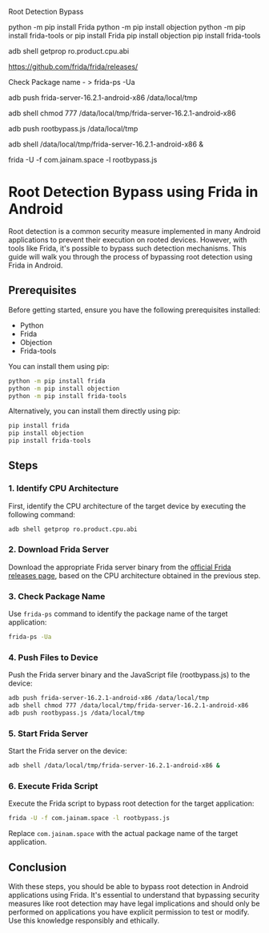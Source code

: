 Root Detection Bypass

python -m pip install Frida
python -m pip install objection
python -m pip install frida-tools
or
pip install Frida
pip install objection
pip install frida-tools
 
adb shell getprop ro.product.cpu.abi
 
https://github.com/frida/frida/releases/
 
Check Package name - > frida-ps -Ua
 
 
adb push frida-server-16.2.1-android-x86 /data/local/tmp
 
adb shell chmod 777 /data/local/tmp/frida-server-16.2.1-android-x86
 
adb push rootbypass.js /data/local/tmp
 
adb shell /data/local/tmp/frida-server-16.2.1-android-x86 &
 
frida -U -f com.jainam.space -l rootbypass.js



# Root Detection Bypass using Frida in Android

Root detection is a common security measure implemented in many Android applications to prevent their execution on rooted devices. However, with tools like Frida, it's possible to bypass such detection mechanisms. This guide will walk you through the process of bypassing root detection using Frida in Android.

## Prerequisites

Before getting started, ensure you have the following prerequisites installed:

- Python
- Frida
- Objection
- Frida-tools

You can install them using pip:

```bash
python -m pip install frida
python -m pip install objection
python -m pip install frida-tools
```

Alternatively, you can install them directly using pip:

```bash
pip install frida
pip install objection
pip install frida-tools
```

## Steps

### 1. Identify CPU Architecture

First, identify the CPU architecture of the target device by executing the following command:

```bash
adb shell getprop ro.product.cpu.abi
```

### 2. Download Frida Server

Download the appropriate Frida server binary from the [official Frida releases page](https://github.com/frida/frida/releases/), based on the CPU architecture obtained in the previous step.

### 3. Check Package Name

Use `frida-ps` command to identify the package name of the target application:

```bash
frida-ps -Ua
```

### 4. Push Files to Device

Push the Frida server binary and the JavaScript file (rootbypass.js) to the device:

```bash
adb push frida-server-16.2.1-android-x86 /data/local/tmp
adb shell chmod 777 /data/local/tmp/frida-server-16.2.1-android-x86
adb push rootbypass.js /data/local/tmp
```

### 5. Start Frida Server

Start the Frida server on the device:

```bash
adb shell /data/local/tmp/frida-server-16.2.1-android-x86 &
```

### 6. Execute Frida Script

Execute the Frida script to bypass root detection for the target application:

```bash
frida -U -f com.jainam.space -l rootbypass.js
```

Replace `com.jainam.space` with the actual package name of the target application.

## Conclusion

With these steps, you should be able to bypass root detection in Android applications using Frida. It's essential to understand that bypassing security measures like root detection may have legal implications and should only be performed on applications you have explicit permission to test or modify. Use this knowledge responsibly and ethically.

